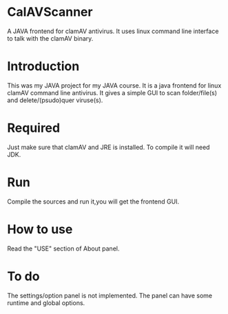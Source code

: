 # CalAVScanner
A JAVA frontend for clamAV antivirus. It uses linux command line interface to talk with the clamAV binary.

# Introduction
This was my JAVA project for my JAVA course. It is a java frontend for linux clamAV command line antivirus. It gives a simple GUI to scan folder/file(s) and delete/(psudo)quer viruse(s).

# Required
Just make sure that clamAV and JRE is installed.
To compile it will need JDK.

# Run
Compile the sources and run it,you will get the frontend GUI.

# How to use
Read the "USE" section of About panel.

# To do
The settings/option panel is not implemented. The panel can have some runtime and global options.
